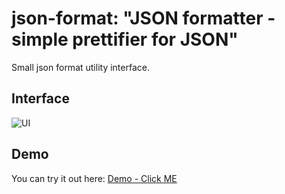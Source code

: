 # json-format: "JSON formatter - simple prettifier for JSON"

Small json format utility interface.


## Interface

![UI](https://i.imgur.com/URc1fOJ.png)


## Demo
You can try it out here: [Demo - Click ME](https://andreilucaci.github.io/json-format/)
